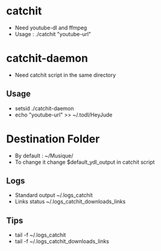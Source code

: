 # catchit
- Need youtube-dl and ffmpeg
- Usage : ./catchit "youtube-url"

# catchit-daemon
- Need catchit script in the same directory

## Usage
- setsid ./catchit-daemon
- echo "youtube-url" >> ~/.todl/HeyJude

# Destination Folder
- By default : ~/Musique/
- To change it change $default_ydl_output in catchit script

## Logs
- Standard output ~/.logs_catchit
- Links status    ~/.logs_catchit_downloads_links

## Tips
- tail -f ~/.logs_catchit
- tail -f ~/.logs_catchit_downloads_links

